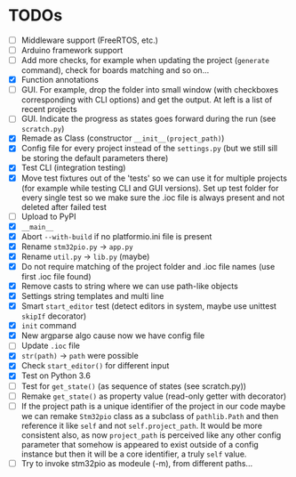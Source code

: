 # TODOs

 - [ ] Middleware support (FreeRTOS, etc.)
 - [ ] Arduino framework support
 - [ ] Add more checks, for example when updating the project (`generate` command), check for boards matching and so on...
 - [x] Function annotations
 - [ ] GUI. For example, drop the folder into small window (with checkboxes corresponding with CLI options) and get the output. At left is a list of recent projects
 - [ ] GUI. Indicate the progress as states goes forward during the run (see `scratch.py`)
 - [x] Remade as Class (constructor `__init__(project_path)`)
 - [x] Config file for every project instead of the `settings.py` (but we still sill be storing the default parameters there)
 - [x] Test CLI (integration testing)
 - [x] Move test fixtures out of the 'tests' so we can use it for multiple projects (for example while testing CLI and GUI versions). Set up test folder for every single test so we make sure the .ioc file is always present and not deleted after failed test
 - [ ] Upload to PyPI
 - [x] `__main__`
 - [x] Abort `--with-build` if no platformio.ini file is present
 - [x] Rename `stm32pio.py` -> `app.py`
 - [x] Rename `util.py` -> `lib.py` (maybe)
 - [x] Do not require matching of the project folder and .ioc file names (use first .ioc file found)
 - [x] Remove casts to string where we can use path-like objects
 - [x] Settings string templates and multi line
 - [x] Smart `start_editor` test (detect editors in system, maybe use unittest `skipIf` decorator)
 - [x] `init` command
 - [x] New argparse algo cause now we have config file
 - [ ] Update `.ioc` file
 - [x] `str(path)` -> `path` were possible
 - [x] Check `start_editor()` for different input
 - [x] Test on Python 3.6
 - [ ] Test for `get_state()` (as sequence of states (see scratch.py))
 - [ ] Remake `get_state()` as property value (read-only getter with decorator)
 - [ ] If the project path is a unique identifier of the project in our code maybe we can remake `Stm32pio` class as a subclass of `pathlib.Path` and then reference it like `self` and not `self.project_path`. It would be more consistent also, as now `project_path` is perceived like any other config parameter that somehow is appeared to exist outside of a config instance but then it will be a core identifier, a truly `self` value.
 - [ ] Try to invoke stm32pio as modeule (-m), from different paths...
